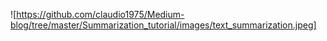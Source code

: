 ![https://github.com/claudio1975/Medium-blog/tree/master/Summarization_tutorial/images/text_summarization.jpeg]
